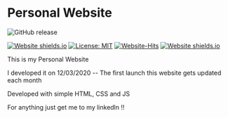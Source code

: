 # Personal Website
![GitHub release](https://img.shields.io/github/release/DhruvDoshi/DhruvDoshi.github.io.svg?style=popout-square)

[![Website shields.io](https://img.shields.io/website-up-down-pink-red/http/shields.io.svg)](https://dhruvdoshi.github.io/)
[![License: MIT](https://img.shields.io/badge/License-MIT-yellow.svg?style=popout-square)](https://opensource.org/licenses/MIT)
[![Website-Hits](https://hits.seeyoufarm.com/api/count/incr/badge.svg?url=https%3A%2F%2Fdhruvdoshi.github.io)](https://dhruvdoshi.github.io/)
[![Website shields.io](https://img.shields.io/website-up-down-orange-red/http/shields.io.svg)](https://git.io/dhruv)



This is my Personal Website 

I developed it on 12/03/2020 -- The first launch 
this website gets updated each month 

Developed with simple HTML, CSS and JS

For anything just get me to my linkedln !!
